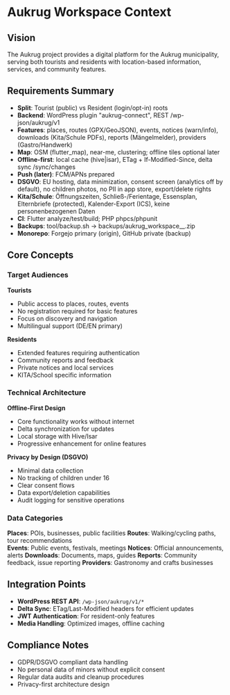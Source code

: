 # Aukrug Workspace Context

## Vision

The Aukrug project provides a digital platform for the Aukrug municipality, serving both tourists and residents with location-based information, services, and community features.

## Requirements Summary

- **Split**: Tourist (public) vs Resident (login/opt-in) roots
- **Backend**: WordPress plugin "aukrug-connect", REST /wp-json/aukrug/v1
- **Features**: places, routes (GPX/GeoJSON), events, notices (warn/info), downloads (Kita/Schule PDFs), reports (Mängelmelder), providers (Gastro/Handwerk)
- **Map**: OSM (flutter_map), near-me, clustering; offline tiles optional later
- **Offline-first**: local cache (hive|isar), ETag + If-Modified-Since, delta sync /sync/changes
- **Push (later)**: FCM/APNs prepared
- **DSGVO**: EU hosting, data minimization, consent screen (analytics off by default), no children photos, no PII in app store, export/delete rights
- **Kita/Schule**: Öffnungszeiten, Schließ-/Ferientage, Essensplan, Elternbriefe (protected), Kalender-Export (ICS), keine personenbezogenen Daten
- **CI**: Flutter analyze/test/build; PHP phpcs/phpunit
- **Backups**: tool/backup.sh → backups/aukrug_workspace_<commit>_<timestamp>.zip
- **Monorepo**: Forgejo primary (origin), GitHub private (backup)

## Core Concepts

### Target Audiences

**Tourists**
- Public access to places, routes, events
- No registration required for basic features
- Focus on discovery and navigation
- Multilingual support (DE/EN primary)

**Residents**
- Extended features requiring authentication
- Community reports and feedback
- Private notices and local services
- KITA/School specific information

### Technical Architecture

**Offline-First Design**
- Core functionality works without internet
- Delta synchronization for updates
- Local storage with Hive/Isar
- Progressive enhancement for online features

**Privacy by Design (DSGVO)**
- Minimal data collection
- No tracking of children under 16
- Clear consent flows
- Data export/deletion capabilities
- Audit logging for sensitive operations

### Data Categories

**Places**: POIs, businesses, public facilities
**Routes**: Walking/cycling paths, tour recommendations  
**Events**: Public events, festivals, meetings
**Notices**: Official announcements, alerts
**Downloads**: Documents, maps, guides
**Reports**: Community feedback, issue reporting
**Providers**: Gastronomy and crafts businesses

## Integration Points

- **WordPress REST API**: `/wp-json/aukrug/v1/*`
- **Delta Sync**: ETag/Last-Modified headers for efficient updates
- **JWT Authentication**: For resident-only features
- **Media Handling**: Optimized images, offline caching

## Compliance Notes

- GDPR/DSGVO compliant data handling
- No personal data of minors without explicit consent
- Regular data audits and cleanup procedures
- Privacy-first architecture design

